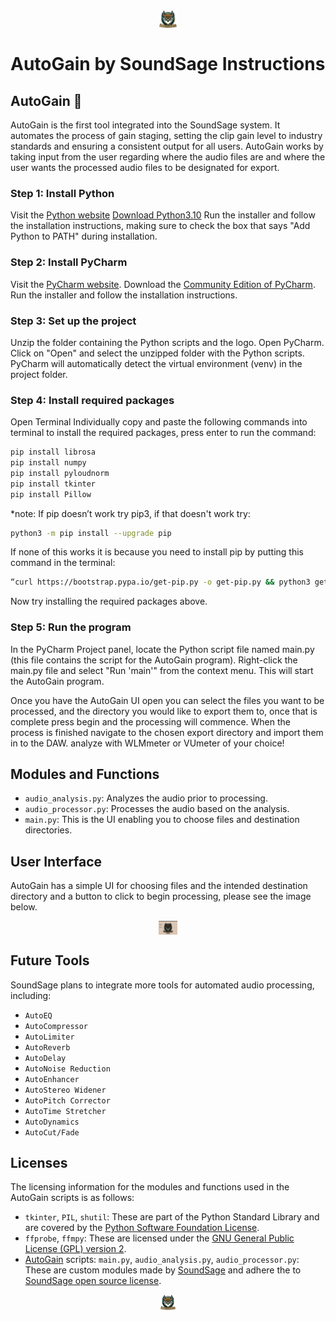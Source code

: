 <div align="center">
    <img
      src="LOGO.png"
      alt="SoundSage Logo"
      title="SoundSage Logo"
      style="display: block; margin: 0 auto; max-width: 30px; width: 15%;">
</div>

# ﻿AutoGain by SoundSage Instructions

## AutoGain  🦉

AutoGain is the first tool integrated into the SoundSage system.
It automates the process of gain staging, setting the clip gain level to industry standards and ensuring a consistent
output for all users.
AutoGain works by taking input from the user regarding where the audio files are and where the user wants the
processed audio files to be designated for export.


### Step 1: Install Python


Visit the [Python website](https://www.python.org)
[Download Python3.10](https://www.python.org/downloads/)
Run the installer and follow the installation instructions, making sure to check the box that says "Add Python to PATH" during installation.

### Step 2: Install PyCharm


Visit the [PyCharm website](https://www.jetbrains.com/pycharm/).
Download the [Community Edition of PyCharm](https://www.jetbrains.com/pycharm/download/).
Run the installer and follow the installation instructions.

### Step 3: Set up the project


Unzip the folder containing the Python scripts and the logo.
Open PyCharm.
Click on "Open" and select the unzipped folder with the Python scripts.
PyCharm will automatically detect the virtual environment (venv) in the project folder.

### Step 4: Install required packages


Open Terminal 
Individually copy and paste the following commands into terminal to install the required packages, press enter to run the command:
```bash
pip install librosa
pip install numpy
pip install pyloudnorm
pip install tkinter
pip install Pillow
```
*note: If pip doesn’t work try pip3, if that doesn't work try: 
```bash
python3 -m pip install --upgrade pip
```
If none of this works it is because you need to install pip by putting this command in the terminal: 
```bash
“curl https://bootstrap.pypa.io/get-pip.py -o get-pip.py && python3 get-pip.py”`
```
Now try installing the required packages above.

### Step 5: Run the program


In the PyCharm Project panel, locate the Python script file named main.py (this file contains the script for the AutoGain program).
Right-click the main.py file and select "Run 'main'" from the context menu. This will start the AutoGain program.


Once you have the AutoGain UI open you can select the files you want to be processed, and the directory you would like to export them to, once that is complete press begin and the processing will commence. When the process is finished navigate to the chosen export directory and import them in to the DAW. analyze with WLMmeter or VUmeter of your choice!

## Modules and Functions

- `audio_analysis.py`: Analyzes the audio prior to processing.
- `audio_processor.py`: Processes the audio based on the analysis.
- `main.py`: This is the UI enabling you to choose files and destination directories.

## User Interface

AutoGain has a simple UI for choosing files and the intended destination directory and a button to click to begin processing, please see the image below.

<div align="center">
    <img
      src="AutoGain GUI.png"
      alt="AutoGain GUI"
      title="AutoGain GUI"
      style="display: block; margin: 0 auto; max-width: 30px; width: 50%;">
</div>



## Future Tools

SoundSage plans to integrate more tools for automated audio processing, including:

- `AutoEQ`
- `AutoCompressor`
- `AutoLimiter`
- `AutoReverb`
- `AutoDelay`
- `AutoNoise Reduction`
- `AutoEnhancer`
- `AutoStereo Widener`
- `AutoPitch Corrector`
- `AutoTime Stretcher`
- `AutoDynamics`
- `AutoCut/Fade`

## Licenses

The licensing information for the modules and functions used in the AutoGain scripts is as follows:

- `tkinter`, `PIL`, `shutil`: These are part of the Python Standard Library and are covered by the [Python Software Foundation License](https://docs.python.org/3/license.html).
- `ffprobe`, `ffmpy`: These are licensed under the [GNU General Public License (GPL) version 2](https://www.gnu.org/licenses/old-licenses/gpl-2.0.en.html).
- [AutoGain](https://github.com/Gabeiscool420/SoundSage---LLM-Audio-Processing/tree/SoundSage---LLM-Integration/SoundSage-LLM%20Integration/SoundSage/WorkBench/AudioTools/AutoGain) scripts: `main.py`, `audio_analysis.py`, `audio_processor.py`: These are custom modules made by [SoundSage](https://github.com/Gabeiscool420/SoundSage---LLM-Audio-Processing/edit/SoundSage---LLM-Integration) and adhere the to [SoundSage open source license](LICENSE.md).


<div align="center">
   <img
    src="LOGO.png"
    alt="SoundSage Logo"
    title="SoundSage Logo"
    style="display: block; margin: 0 auto; max-width: 30px; width: 5%;">
</div>

